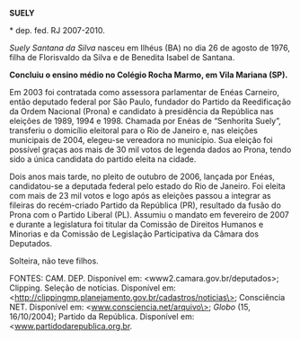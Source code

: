 **SUELY**

\* dep. fed. RJ 2007-2010.

*Suely Santana da Silva* nasceu em Ilhéus (BA) no dia 26 de agosto de
1976, filha de Florisvaldo da Silva e de Benedita Isabel de Santana.

**Concluiu o ensino médio no Colégio Rocha Marmo, em Vila Mariana
(SP).**

Em 2003 foi contratada como assessora parlamentar de Enéas Carneiro,
então deputado federal por São Paulo, fundador do Partido da
Reedificação da Ordem Nacional (Prona) e candidato à presidência da
República nas eleições de 1989, 1994 e 1998. Chamada por Enéas de
“Senhorita Suely”, transferiu o domicílio eleitoral para o Rio de
Janeiro e, nas eleições municipais de 2004, elegeu-se vereadora no
município. Sua eleição foi possível graças aos mais de 30 mil votos de
legenda dados ao Prona, tendo sido a única candidata do partido eleita
na cidade.

Dois anos mais tarde, no pleito de outubro de 2006, lançada por Enéas,
candidatou-se a deputada federal pelo estado do Rio de Janeiro. Foi
eleita com mais de 23 mil votos e logo após as eleições passou a
integrar as fileiras do recém-criado Partido da República (PR),
resultado da fusão do Prona com o Partido Liberal (PL). Assumiu o
mandato em fevereiro de 2007 e durante a legislatura foi titular da
Comissão de Direitos Humanos e Minorias e da Comissão de Legislação
Participativa da Câmara dos Deputados.

Solteira, não teve filhos.

FONTES: CAM. DEP. Disponível em: \<www2.camara.gov.br/deputados\>;
Clipping. Seleção de notícias. Disponível em:
\<http://clippingmp.planejamento.gov.br/cadastros/noticias\>;
Consciência NET. Disponível em: \<www.consciencia.net/arquivo\>; *Globo*
(15, 16/10/2004); Partido da República. Disponível em:
\<www.partidodarepublica.org.br.
